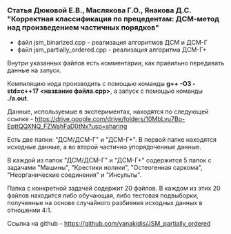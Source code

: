 ### Статья Дюковой Е.В., Маслякова Г.О., Янакова Д.С. "Корректная классификация по прецедентам: ДСМ-метод над произведением частичных порядков"

* файл jsm_binarized.cpp - реализация алгоритмов ДСМ и ДСМ-Г
* файл jsm_partially_ordered.cpp - реализация алгоритма ДСМ-Г+

Внутри указанных файлов есть комментарии, как правильно передавать данные на запуск.

Компиляцию кода производить с помощью команды **g++ -O3 -std=c++17 <название файла.cpp>**, а запуск с помощью команды **./a.out**.

Данные, используемые в экспериментах, находятся по следующей ссылке - https://drive.google.com/drive/folders/10MbLvu7Bo-EpttQQXNQ_FZWahFaD0tNx?usp=sharing

Есть две папки: "ДСМ/ДСМ-Г" и "ДСМ-Г+". В первой папке находятся исходные данные, а во второй частично упорядоченные данные.

В каждой из папок "ДСМ/ДСМ-Г" и "ДСМ-Г+" содержится 5 папок с задачами "Машины", "Крестики нолики", "Остеогенная саркома", "Неорганические соединения" и "Инсульты". 

Папка с конкретной задачей содержит 20 файлов. В каждом из этих 20 файлов находится либо обучающая, либо тестовая подвыборки, полученные на основе случайного разбиения исходных данных в отношении 4:1.

Ссылка на github - https://github.com/yanakidis/JSM_partially_ordered


